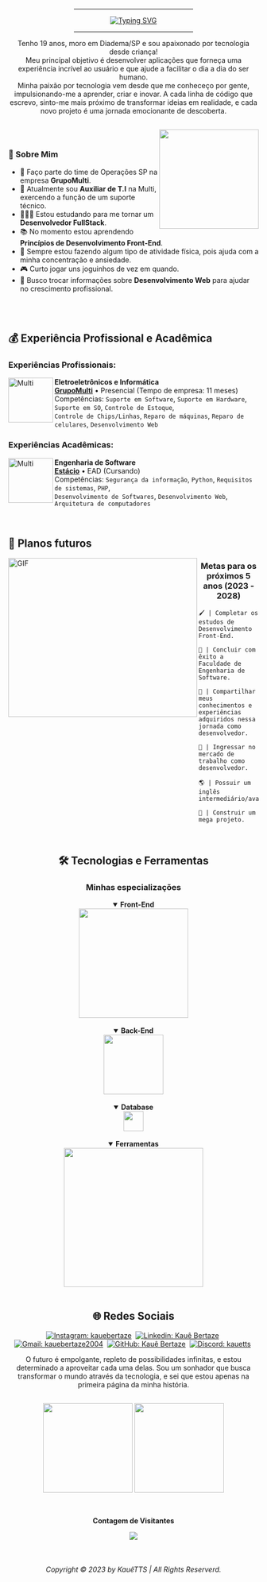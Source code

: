<div align="center">

   <hr width="240px" noshade="noshade" size="1">
   <a href="https://git.io/typing-svg"><img src="https://readme-typing-svg.demolab.com?font=Fira+Code&weight=600&size=24&pause=1000&color=F70000&center=true&vCenter=true&random=false&width=435&height=30&lines=Kau%C3%AA+Bertaze+de+Oliveira;Desenvolvedor+FullStack;Engenheiro+de+Software" alt="Typing SVG" /></a>
   <hr width="240px" noshade="noshade" size="1">
</div>

<p align="center">
   Tenho 19 anos, moro em Diadema/SP e sou apaixonado por tecnologia desde criança!<br>
   Meu princípal objetivo é desenvolver aplicações que forneça uma experiência incrível ao usuário e que ajude a facilitar o dia a dia do ser humano.<br>
   Minha paixão por tecnologia vem desde que me conheceço por gente, impulsionando-me a aprender, criar e inovar. A cada linha de código que escrevo, sinto-me mais próximo de transformar ideias em realidade, e cada novo projeto é uma jornada emocionante de descoberta.
</p>

##

<img width="200px" align="right" src="https://media.tenor.com/TyhWL7gJwPgAAAAi/peppo-dance.gif">

<br>

### 📝 Sobre Mim 

- 📌 Faço parte do time de Operações SP na empresa **GrupoMulti**.
- 🔌 Atualmente sou **Auxiliar de T.I** na Multi, exercendo a função de um suporte técnico.
- 👨🏻‍💻 Estou estudando para me tornar um **Desenvolvedor FullStack**.
- 📚 No momento estou aprendendo **Princípios de Desenvolvimento Front-End**.
- 💪 Sempre estou fazendo algum tipo de atividade física, pois ajuda com a minha concentração e ansiedade.
- 🎮 Curto jogar uns joguinhos de vez em quando.
- 🤝 Busco trocar informações sobre **Desenvolvimento Web** para ajudar no crescimento profissional.

<br>
<br>

<h2>💰 Experiência Profissional e Acadêmica</h2>

<h3>Experiências Profissionais:</h3>

[<img align="left" width="90px" height="90px" alt="Multi" src="https://i.postimg.cc/NfhFgdDS/1659028914663.jpg"/>](https://www.multilaser.com.br/)
**Eletroeletrônicos e Informática** \
[**GrupoMulti**](https://www.multilaser.com.br/) • Presencial (Tempo de empresa: 11 meses) \
Competências: `Suporte em Software`, `Suporte em Hardware`, `Suporte em SO`, `Controle de Estoque`,
<br/> `Controle de Chips/Linhas`, `Reparo de máquinas`, `Reparo de celulares`, `Desenvolvimento Web`

<h3>Experiências Acadêmicas:</h3>

[<img align="left" width="90px" height="90px" alt="Multi" src="https://i.postimg.cc/DZ4CsXCp/beb7593d7a55a49804b75a36a841c0b9.jpg"/>](https://estacio.br/)
**Engenharia de Software** \
[**Estácio**](https://estacio.br/) • EAD (Cursando) \
Competências:  `Segurança da informação`, `Python`, `Requisitos de sistemas`, `PHP`,
<br/> `Desenvolvimento de Softwares`, `Desenvolvimento Web`, `Arquitetura de computadores`

<br>

## 🎯 Planos futuros

<img width="380px" height="320px" align="left" alt="GIF" src="https://media.tenor.com/I3RjM4xQO0kAAAAi/monitors-typing.gif">

<h3 align="center">Metas para os próximos 5 anos (2023 - 2028)</h3>

```
🖌️ | Completar os estudos de Desenvolvimento Front-End.

🧠 | Concluir com êxito a Faculdade de Engenharia de Software.

🌟 | Compartilhar meus conhecimentos e experiências adquiridos nessa jornada como desenvolvedor.

📖 | Ingressar no mercado de trabalho como desenvolvedor.

🌎 | Possuir um inglês intermediário/avançado.

🤖 | Construir um mega projeto.
```

<br>

<h2 align="center">🛠️ Tecnologias e Ferramentas</h2>

<div align="center">
   <h3><b>Minhas especializações</b></h3>

   <details open >
   <summary><b>Front-End</b></summary>
      <img width="220px" src="https://skillicons.dev/icons?i=html,css,javascript,markdown,tailwindcss,scss" />
   </details>

   <br>

   <details open>
   <summary><b>Back-End</b></summary>
      <img width="120px" src="https://skillicons.dev/icons?i=php,python,nodejs" />
   </details>

   <br>

   <details open>
   <summary><b>Database</b></summary>   
      <img width="40px" src="https://skillicons.dev/icons?i=mysql" />
   </details>

   <br>

   <details open>
   <summary><b>Ferramentas</b></summary>   
      <img width="280px" src="https://skillicons.dev/icons?i=vscode,git,github,vercel,codepen,pycharm,visualstudio,gamemakerstudio" />
   </details>
</div>

<br>

<h2 align="center">🌐 Redes Sociais</h2>

<div align="center" display="inline">

   [![Instagram: kauebertaze](https://img.shields.io/badge/instagram-E4405F?style=for-the-badge&logo=instagram&logoColor=white)](https://www.instagram.com/kauebertaze/)&nbsp;
   [![Linkedin: Kauê Bertaze](https://img.shields.io/badge/linkedin-0077B5?style=for-the-badge&logo=linkedin)](https://www.linkedin.com/in/kauebertaze/)&nbsp;
   [![Gmail: kauebertaze2004](https://img.shields.io/badge/gmail-D14836?style=for-the-badge&logo=gmail&logoColor=white)](mailto:kauebertaze2004@gmail.com)&nbsp;
   [![GitHub: Kauê Bertaze](https://img.shields.io/badge/github-181717?style=for-the-badge&logo=github&logoColor=white&link=kauebertaze)](https://github.com/KaueTTS)&nbsp;
   [![Discord: kauetts](https://img.shields.io/badge/Discord-7289DA?style=for-the-badge&logo=discord&logoColor=white)](https://discord.com/users/663580434101305345)&nbsp;

</div>

<p align="center">
   O futuro é empolgante, repleto de possibilidades infinitas, e estou determinado a aproveitar cada uma delas. Sou um sonhador que busca transformar o mundo através da tecnologia, e sei que estou apenas na primeira página da minha história.
</p>

##

<p align="center">
    <img height="180em" src="https://github-readme-stats.vercel.app/api?username=KaueTTS&show_icons=true&theme=tokyonight"/>
    <img height="180em" src="https://github-readme-stats.vercel.app/api/top-langs/?username=KaueTTS&layout=compact&theme=tokyonight"/>
</p>

<div align="center">
   <br><p align="center"><b>Contagem de Visitantes</b></p>  
      <p align="center"><img align="center" src="https://profile-counter.glitch.me/{KaueTTS}/count.svg"/></p>
   <br>
</div>

<h6 align="center">Copyright © 2023 by KauêTTS | All Rights Reserverd.</h6>